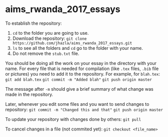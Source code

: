 # aims_rwanda_2017_essays

To establish the repository:
1) `cd` to the folder you are going to use.
2) Download the repository:
`git clone https://github.com/jhazla/aims_rwanda_2017_essays.git`
3) `ls` to see all the folders and `cd` go to the folder with your name.
4) Do not remove the `stub.txt` file.

You should be doing all the work on your essay in the directory with your name. For every file that is needed for compilation (like `.tex` files, `.bib` file or pictures) you need to add it to the repository. For example, for `blah.tex`:
`git add blah.tex`
`git commit -m "Added blah"`
`git push origin master`

The message after `-m` should give a brief summary of what change was made in the repository.

Later, whenever you edit some files and you want to send changes to repository:
`git commit -m "Changed this and that"`
`git push origin master`

To update your repository with changes done by others:
`git pull`

To cancel changes in a file (not commited yet):
`git checkout <file_name>`
